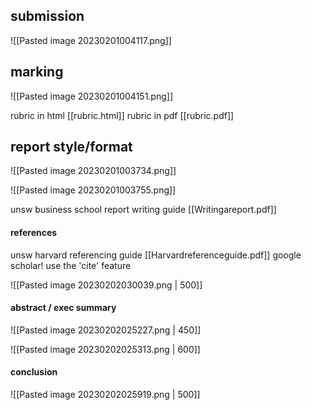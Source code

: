
## submission

![[Pasted image 20230201004117.png]]

## marking

![[Pasted image 20230201004151.png]]

rubric in html [[rubric.html]]
rubric in pdf [[rubric.pdf]]

## report style/format

![[Pasted image 20230201003734.png]]

![[Pasted image 20230201003755.png]]

unsw business school report writing guide [[Writingareport.pdf]]

#### references
unsw harvard referencing guide [[Harvardreferenceguide.pdf]]
google scholar! use the 'cite' feature

![[Pasted image 20230202030039.png | 500]]

#### abstract / exec summary
![[Pasted image 20230202025227.png | 450]]

![[Pasted image 20230202025313.png | 600]]

#### conclusion
![[Pasted image 20230202025919.png | 500]]

